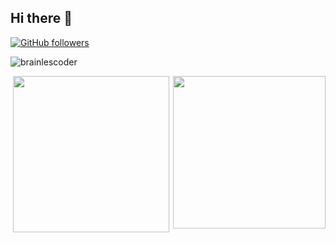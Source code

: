 ## Hi there 👋
<!--
**brainlescoder/brainlescoder** is a ✨ _special_ ✨ repository because its `README.md` (this file) appears on your GitHub profile.
[![GitHub followers](https://img.shields.io/github/followers/brainlescoder?label=Follow&style=social)](https://github.com/brainlescoder/?tab=follow)<p align="left"> <img src="https://komarev.com/ghpvc/?username=brainlescoder" alt="brainlescoder"... /> </p>

Here are some ideas to get you started:
-->
[![GitHub followers](https://img.shields.io/github/followers/brainlescoder?label=Follow&style=social)](https://github.com/brainlescoder/?tab=follow)<p align="left"> <img src="https://komarev.com/ghpvc/?username=brainlescoder" alt="brainlescoder" /> </p>
<img align="right" height="244" src="https://www.rasa.com/assets/img/sara/sara-open-source-2.0.png">

<!--- 🔭 I’m currently working on  
     #### ML project...
- 🌱 I’m currently learning ...
- 👯 I’m looking to collaborate on 
     #### any project related to ml, dl, ai, if you need any help in your project//ping me...
- 🤔 I’m looking for help with ...
     #### data science project ideas...
- 💬 Ask me about ...
- 📫 How to reach me: ...

- ⚡ Fun fact: Nothing is funny...
-->
</p>
<p align = "center">
  
<!--<img src="https://raw.githubusercontent.com/coderjojo/coderjojo/master/img/github.gif" width="250" />-->

<img src="https://media.giphy.com/media/du3J3cXyzhj75IOgvA/giphy.gif" width="250" />
</p>
